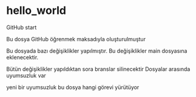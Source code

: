 # hello_world
GitHub start

Bu dosya GitHub öğrenmek maksadıyla oluşturulmuştur

Bu dosyada bazı değişiklikler yapılmıştır.
Bu değişiklikler main dosyasına eklenecektir.

Bütün değişiklikler yapıldıktan sora branslar silinecektir
Dosyalar arasında uyumsuzluk var


yeni bir uyumsuzluk
bu dosya hangi görevi yürütüyor

